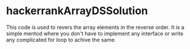 # hackerrankArrayDSSolution
This code is used to revers the array elements in the reverse order.
It is a simple mentod where you don't have to implement any interface or write any complicated for loop to achive the same.
